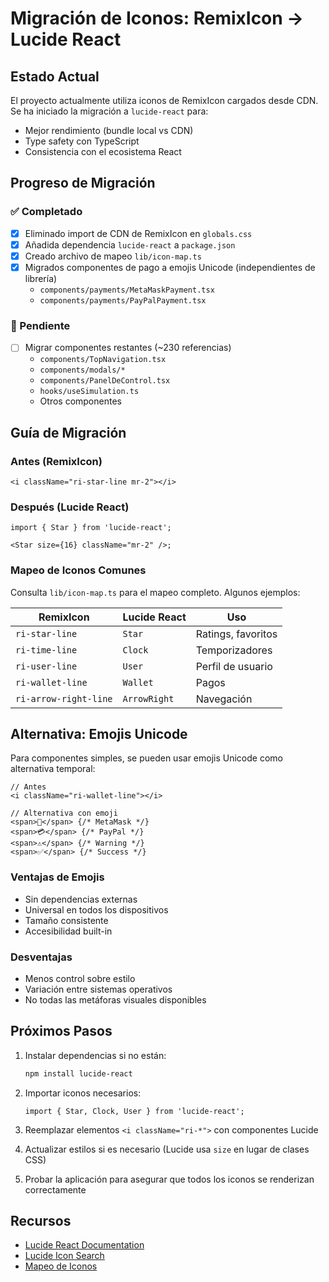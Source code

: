 # Migración de Iconos: RemixIcon → Lucide React

## Estado Actual

El proyecto actualmente utiliza iconos de RemixIcon cargados desde CDN. Se ha iniciado la migración a `lucide-react` para:

- Mejor rendimiento (bundle local vs CDN)
- Type safety con TypeScript
- Consistencia con el ecosistema React

## Progreso de Migración

### ✅ Completado

- [x] Eliminado import de CDN de RemixIcon en `globals.css`
- [x] Añadida dependencia `lucide-react` a `package.json`
- [x] Creado archivo de mapeo `lib/icon-map.ts`
- [x] Migrados componentes de pago a emojis Unicode (independientes de librería)
  - `components/payments/MetaMaskPayment.tsx`
  - `components/payments/PayPalPayment.tsx`

### 🚧 Pendiente

- [ ] Migrar componentes restantes (~230 referencias)
  - `components/TopNavigation.tsx`
  - `components/modals/*`
  - `components/PanelDeControl.tsx`
  - `hooks/useSimulation.ts`
  - Otros componentes

## Guía de Migración

### Antes (RemixIcon)

```tsx
<i className="ri-star-line mr-2"></i>
```

### Después (Lucide React)

```tsx
import { Star } from 'lucide-react';

<Star size={16} className="mr-2" />;
```

### Mapeo de Iconos Comunes

Consulta `lib/icon-map.ts` para el mapeo completo. Algunos ejemplos:

| RemixIcon             | Lucide React | Uso                |
| --------------------- | ------------ | ------------------ |
| `ri-star-line`        | `Star`       | Ratings, favoritos |
| `ri-time-line`        | `Clock`      | Temporizadores     |
| `ri-user-line`        | `User`       | Perfil de usuario  |
| `ri-wallet-line`      | `Wallet`     | Pagos              |
| `ri-arrow-right-line` | `ArrowRight` | Navegación         |

## Alternativa: Emojis Unicode

Para componentes simples, se pueden usar emojis Unicode como alternativa temporal:

```tsx
// Antes
<i className="ri-wallet-line"></i>

// Alternativa con emoji
<span>🦊</span> {/* MetaMask */}
<span>💳</span> {/* PayPal */}
<span>⚠️</span> {/* Warning */}
<span>✅</span> {/* Success */}
```

### Ventajas de Emojis

- Sin dependencias externas
- Universal en todos los dispositivos
- Tamaño consistente
- Accesibilidad built-in

### Desventajas

- Menos control sobre estilo
- Variación entre sistemas operativos
- No todas las metáforas visuales disponibles

## Próximos Pasos

1. Instalar dependencias si no están:

   ```bash
   npm install lucide-react
   ```

2. Importar iconos necesarios:

   ```tsx
   import { Star, Clock, User } from 'lucide-react';
   ```

3. Reemplazar elementos `<i className="ri-*">` con componentes Lucide

4. Actualizar estilos si es necesario (Lucide usa `size` en lugar de clases CSS)

5. Probar la aplicación para asegurar que todos los iconos se renderizan correctamente

## Recursos

- [Lucide React Documentation](https://lucide.dev/guide/packages/lucide-react)
- [Lucide Icon Search](https://lucide.dev/icons/)
- [Mapeo de Iconos](./lib/icon-map.ts)

